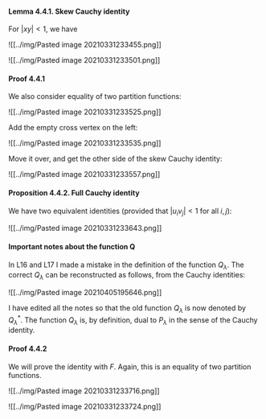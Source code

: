 #### Lemma 4.4.1. Skew Cauchy identity

For $|xy|<1$, we have

![[../img/Pasted image 20210331233455.png]]

![[../img/Pasted image 20210331233501.png]]

#### Proof 4.4.1

We also consider equality of two partition functions:

![[../img/Pasted image 20210331233525.png]]

Add the empty cross vertex on the left:

![[../img/Pasted image 20210331233535.png]]

Move it over, and get the other side of the skew Cauchy identity:

![[../img/Pasted image 20210331233557.png]]

#### Proposition 4.4.2. Full Cauchy identity

We have two equivalent identities (provided that $|u_iv_j|<1$ for all $i,j$):

![[../img/Pasted image 20210331233643.png]]

#### Important notes about the function Q

In L16 and L17 I made a mistake in the definition of the function $Q_\lambda$. The correct $Q_\lambda$ can be reconstructed as follows, from the Cauchy identities:

![[../img/Pasted image 20210405195646.png]]

I have edited all the notes so that the old function $Q_\lambda$ is now denoted by $Q_\lambda^*$. The function $Q_\lambda$ is, by definition, dual to $P_\lambda$ in the sense of the Cauchy identity.

#### Proof 4.4.2

We will prove the identity with $F$. Again, this is an equality of two partition functions.

![[../img/Pasted image 20210331233716.png]]


![[../img/Pasted image 20210331233724.png]]
